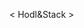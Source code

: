 < Hodl&Stack >
<!---
TheRealFinneyBtc/TheRealFinneyBtc is a ✨ special ✨ repository because its `README.md` (this file) appears on your GitHub profile.
You can click the Preview link to take a look at your changes.
--->
